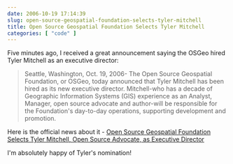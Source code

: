 ```yaml
---
date: 2006-10-19 17:14:39
slug: open-source-geospatial-foundation-selects-tyler-mitchell
title: Open Source Geospatial Foundation Selects Tyler Mitchell
categories: [ "code" ]
---
```


Five minutes ago, I received a great announcement saying the OSGeo hired Tyler Mitchell as an executive director:



> Seattle, Washington, Oct. 19, 2006- The Open Source Geospatial Foundation, or OSGeo, today announced that Tyler Mitchell has been hired as its new executive director. Mitchell-who has a decade of Geographic Information Systems (GIS) experience as an Analyst, Manager, open source advocate and author-will be responsible for the Foundation's day-to-day operations, supporting development and promotion.










Here is the official news about it - [Open Source Geospatial Foundation Selects Tyler Mitchell, Open Source Advocate, as Executive Director](https://www.osgeo.org/content/news/news_archive/tyler_ed.html)






I'm absolutely happy of Tyler's nomination!
